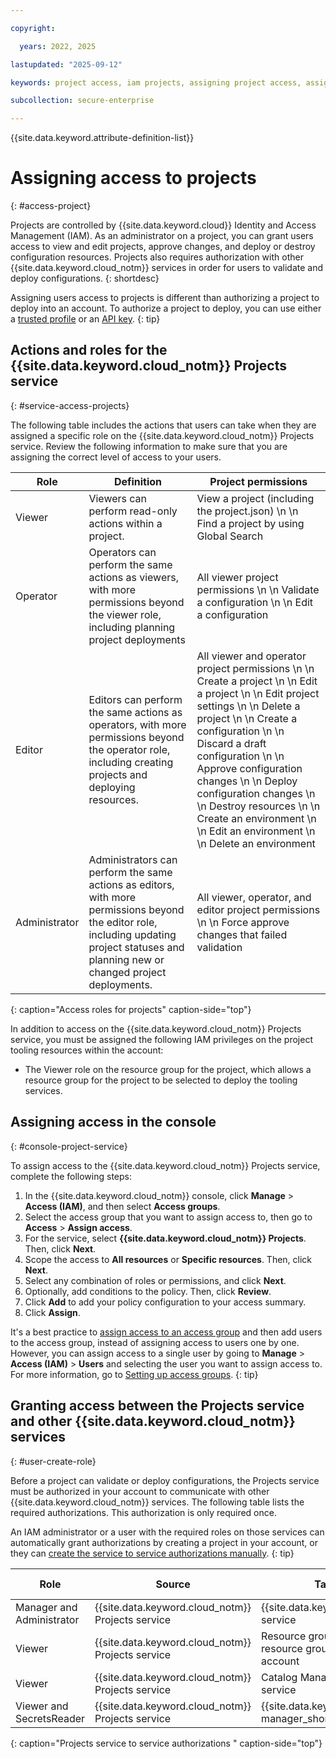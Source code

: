 ```yaml
---

copyright:

  years: 2022, 2025

lastupdated: "2025-09-12"

keywords: project access, iam projects, assigning project access, assign access, access project

subcollection: secure-enterprise

---
```


{{site.data.keyword.attribute-definition-list}}

# Assigning access to projects
{: #access-project}

Projects are controlled by {{site.data.keyword.cloud}} Identity and Access Management (IAM). As an administrator on a project, you can grant users access to view and edit projects, approve changes, and deploy or destroy configuration resources. Projects also requires authorization with other {{site.data.keyword.cloud_notm}} services in order for users to validate and deploy configurations.
{: shortdesc}

Assigning users access to projects is different than authorizing a project to deploy into an account. To authorize a project to deploy, you can use either a [trusted profile](/docs/secure-enterprise?topic=secure-enterprise-tp-project&interface=ui) or an [API key](/docs/secure-enterprise?topic=secure-enterprise-authorize-project&interface=ui).
{: tip}

## Actions and roles for the {{site.data.keyword.cloud_notm}} Projects service
{: #service-access-projects}

The following table includes the actions that users can take when they are assigned a specific role on the {{site.data.keyword.cloud_notm}} Projects service. Review the following information to make sure that you are assigning the correct level of access to your users.

| Role | Definition |Project permissions |
|-------------|---------------------|---------------------|
| Viewer | Viewers can perform read-only actions within a project. | View a project (including the project.json) \n \n Find a project by using Global Search |
| Operator | Operators can perform the same actions as viewers, with more permissions beyond the viewer role, including planning project deployments | All viewer project permissions \n \n Validate a configuration \n \n Edit a configuration |
| Editor | Editors can perform the same actions as operators, with more permissions beyond the operator role, including creating projects and deploying resources. | All viewer and operator project permissions \n \n Create a project \n \n Edit a project \n \n Edit project settings \n \n Delete a project \n \n Create a configuration \n \n  Discard a draft configuration \n \n Approve configuration changes \n \n Deploy configuration changes \n \n Destroy resources \n \n Create an environment \n \n Edit an environment \n \n Delete an environment |
| Administrator | Administrators can perform the same actions as editors, with more permissions beyond the editor role, including updating project statuses and planning new or changed project deployments. | All viewer, operator, and editor project permissions \n \n Force approve changes that failed validation |
{: caption="Access roles for projects" caption-side="top"}

In addition to access on the {{site.data.keyword.cloud_notm}} Projects service, you must be assigned the following IAM privileges on the project tooling resources within the account:

* The Viewer role on the resource group for the project, which allows a resource group for the project to be selected to deploy the tooling services.

## Assigning access in the console
{: #console-project-service}

To assign access to the {{site.data.keyword.cloud_notm}} Projects service, complete the following steps:

1. In the {{site.data.keyword.cloud_notm}} console, click **Manage** > **Access (IAM)**, and then select **Access groups**.
1. Select the access group that you want to assign access to, then go to **Access** > **Assign access**.
1. For the service, select **{{site.data.keyword.cloud_notm}} Projects**. Then, click **Next**.
1. Scope the access to **All resources** or **Specific resources**. Then, click **Next**.
1. Select any combination of roles or permissions, and click **Next**.
1. Optionally, add conditions to the policy. Then, click **Review**.
1. Click **Add** to add your policy configuration to your access summary.
1. Click **Assign**.

It's a best practice to [assign access to an access group](/docs/enterprise-management?topic=enterprise-management-access-enterprises) and then add users to the access group, instead of assigning access to users one by one. However, you can assign access to a single user by going to **Manage** > **Access (IAM)** > **Users** and selecting the user you want to assign access to. For more information, go to [Setting up access groups](/docs/account?topic=account-groups&interface=ui). 
{: tip}

## Granting access between the Projects service and other {{site.data.keyword.cloud_notm}} services
{: #user-create-role}

Before a project can validate or deploy configurations, the Projects service must be authorized in your account to communicate with other {{site.data.keyword.cloud_notm}} services. The following table lists the required authorizations. This authorization is only required once.

An IAM administrator or a user with the required roles on those services can automatically grant authorizations by creating a project in your account, or they can [create the service to service authorizations manually](/docs/account?topic=account-serviceauth&interface=ui). 
{: tip}

| Role | Source | Target | Source account |
| ------------- | --------------------- | --------------------- | --------------------- |
| Manager and Administrator | {{site.data.keyword.cloud_notm}} Projects service | {{site.data.keyword.bpshort}} service | This account |
| Viewer | {{site.data.keyword.cloud_notm}} Projects service | Resource group only \n \n All resource groups in the account | This account |
| Viewer | {{site.data.keyword.cloud_notm}} Projects service | Catalog Management service | This account |
| Viewer and SecretsReader| {{site.data.keyword.cloud_notm}} Projects service | {{site.data.keyword.secrets-manager_short}} service | This account |
{: caption="Projects service to service authorizations " caption-side="top"}
